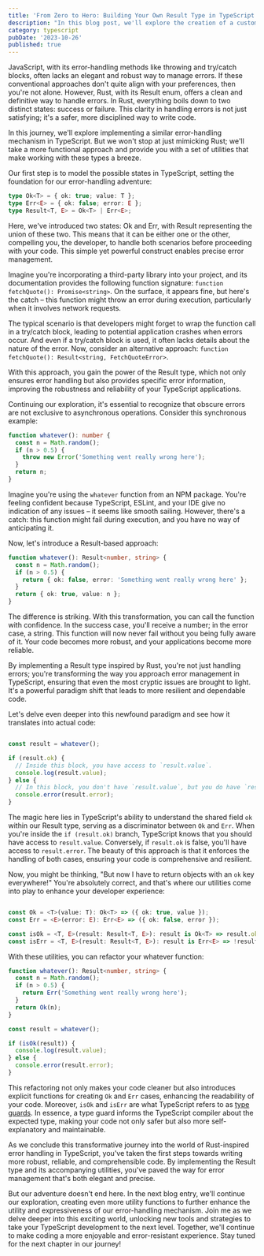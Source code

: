 ```yaml
---
title: 'From Zero to Hero: Building Your Own Result Type in TypeScript – A Rust-Inspired Adventure'
description: "In this blog post, we'll explore the creation of a custom Result type in TypeScript, drawing inspiration from Rust's error-handling approach. Learn how to elegantly manage errors and successes in your code, enhancing the reliability of your TypeScript projects while following a Rust-inspired path."
category: typescript
pubDate: '2023-10-26'
published: true
---
```


JavaScript, with its error-handling methods like throwing and try/catch blocks, often lacks an elegant and robust way to manage errors. If these conventional approaches don't quite align with your preferences, then you're not alone. However, Rust, with its Result enum, offers a clean and definitive way to handle errors. In Rust, everything boils down to two distinct states: success or failure. This clarity in handling errors is not just satisfying; it's a safer, more disciplined way to write code.

In this journey, we'll explore implementing a similar error-handling mechanism in TypeScript. But we won't stop at just mimicking Rust; we'll take a more functional approach and provide you with a set of utilities that make working with these types a breeze.

Our first step is to model the possible states in TypeScript, setting the foundation for our error-handling adventure:

```ts
type Ok<T> = { ok: true; value: T };
type Err<E> = { ok: false; error: E };
type Result<T, E> = Ok<T> | Err<E>;
```

Here, we've introduced two states: Ok and Err, with Result representing the union of these two. This means that it can be either one or the other, compelling you, the developer, to handle both scenarios before proceeding with your code. This simple yet powerful construct enables precise error management.

Imagine you're incorporating a third-party library into your project, and its documentation provides the following function signature: `function fetchQuote(): Promise<string>`. On the surface, it appears fine, but here's the catch – this function might throw an error during execution, particularly when it involves network requests.

The typical scenario is that developers might forget to wrap the function call in a try/catch block, leading to potential application crashes when errors occur. And even if a try/catch block is used, it often lacks details about the nature of the error. Now, consider an alternative approach: `function fetchQuote(): Result<string, FetchQuoteError>`.

With this approach, you gain the power of the Result type, which not only ensures error handling but also provides specific error information, improving the robustness and reliability of your TypeScript applications.

Continuing our exploration, it's essential to recognize that obscure errors are not exclusive to asynchronous operations. Consider this synchronous example:

```ts
function whatever(): number {
  const n = Math.random();
  if (n > 0.5) {
    throw new Error('Something went really wrong here');
  }
  return n;
}
```

Imagine you're using the `whatever` function from an NPM package. You're feeling confident because TypeScript, ESLint, and your IDE give no indication of any issues – it seems like smooth sailing. However, there's a catch: this function might fail during execution, and you have no way of anticipating it.

Now, let's introduce a Result-based approach:

```ts
function whatever(): Result<number, string> {
  const n = Math.random();
  if (n > 0.5) {
    return { ok: false, error: 'Something went really wrong here' };
  }
  return { ok: true, value: n };
}
```

The difference is striking. With this transformation, you can call the function with confidence. In the success case, you'll receive a number; in the error case, a string. This function will now never fail without you being fully aware of it. Your code becomes more robust, and your applications become more reliable.

By implementing a Result type inspired by Rust, you're not just handling errors; you're transforming the way you approach error management in TypeScript, ensuring that even the most cryptic issues are brought to light. It's a powerful paradigm shift that leads to more resilient and dependable code.

Let's delve even deeper into this newfound paradigm and see how it translates into actual code:

```ts

const result = whatever();

if (result.ok) {
  // Inside this block, you have access to `result.value`.
  console.log(result.value);
} else {
  // In this block, you don't have `result.value`, but you do have `result.error`.
  console.error(result.error);
}
```

The magic here lies in TypeScript's ability to understand the shared field `ok` within our Result type, serving as a discriminator between `Ok` and `Err`. When you're inside the `if (result.ok)` branch, TypeScript knows that you should have access to `result.value`. Conversely, if `result.ok` is false, you'll have access to `result.error`. The beauty of this approach is that it enforces the handling of both cases, ensuring your code is comprehensive and resilient.

Now, you might be thinking, "But now I have to return objects with an `ok` key everywhere!" You're absolutely correct, and that's where our utilities come into play to enhance your developer experience:

```ts

const Ok = <T>(value: T): Ok<T> => ({ ok: true, value });
const Err = <E>(error: E): Err<E> => ({ ok: false, error });

const isOk = <T, E>(result: Result<T, E>): result is Ok<T> => result.ok;
const isErr = <T, E>(result: Result<T, E>): result is Err<E> => !result.ok;
```

With these utilities, you can refactor your whatever function:

```ts
function whatever(): Result<number, string> {
  const n = Math.random();
  if (n > 0.5) {
    return Err('Something went really wrong here');
  }
  return Ok(n);
}

const result = whatever();

if (isOk(result)) {
  console.log(result.value);
} else {
  console.error(result.error);
}
```

This refactoring not only makes your code cleaner but also introduces explicit functions for creating `Ok` and `Err` cases, enhancing the readability of your code. Moreover, `isOk` and `isErr` are what TypeScript refers to as [type guards](https://www.typescriptlang.org/docs/handbook/2/narrowing.html#using-type-predicates). In essence, a type guard informs the TypeScript compiler about the expected type, making your code not only safer but also more self-explanatory and maintainable.

As we conclude this transformative journey into the world of Rust-inspired error handling in TypeScript, you've taken the first steps towards writing more robust, reliable, and comprehensible code. By implementing the Result type and its accompanying utilities, you've paved the way for error management that's both elegant and precise.

But our adventure doesn't end here. In the next blog entry, we'll continue our exploration, creating even more utility functions to further enhance the utility and expressiveness of our error-handling mechanism. Join me as we delve deeper into this exciting world, unlocking new tools and strategies to take your TypeScript development to the next level. Together, we'll continue to make coding a more enjoyable and error-resistant experience. Stay tuned for the next chapter in our journey!

